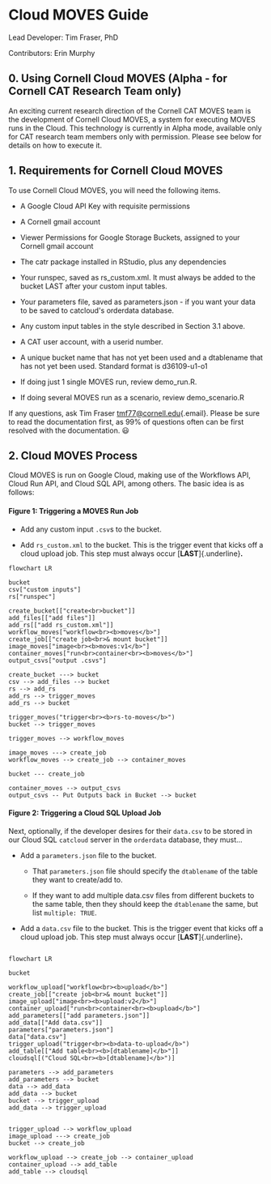 # Cloud MOVES Guide

Lead Developer: Tim Fraser, PhD

Contributors: Erin Murphy

## 0. Using Cornell Cloud MOVES (Alpha - for Cornell CAT Research Team only)

An exciting current research direction of the Cornell CAT MOVES team is the development of Cornell Cloud MOVES, a system for executing MOVES runs in the Cloud. This technology is currently in Alpha mode, available only for CAT research team members only with permission. Please see below for details on how to execute it.

## 1. Requirements for Cornell Cloud MOVES

To use Cornell Cloud MOVES, you will need the following items.

-   A Google Cloud API Key with requisite permissions

-   A Cornell gmail account

-   Viewer Permissions for Google Storage Buckets, assigned to your Cornell gmail account

-   The catr package installed in RStudio, plus any dependencies

-   Your runspec, saved as rs_custom.xml. It must always be added to the bucket LAST after your custom input tables.

-   Your parameters file, saved as parameters.json - if you want your data to be saved to catcloud's orderdata database.

-   Any custom input tables in the style described in Section 3.1 above.

-   A CAT user account, with a userid number.

-   A unique bucket name that has not yet been used and a dtablename that has not yet been used. Standard format is d36109-u1-o1

-   If doing just 1 single MOVES run, review demo_run.R.

-   If doing several MOVES run as a scenario, review demo_scenario.R

If any questions, ask Tim Fraser [tmf77\@cornell.edu](mailto:tmf77@cornell.edu){.email}. Please be sure to read the documentation first, as 99% of questions often can be first resolved with the documentation. 😃

## 2. Cloud MOVES Process

Cloud MOVES is run on Google Cloud, making use of the Workflows API, Cloud Run API, and Cloud SQL API, among others. The basic idea is as follows:

#### Figure 1: Triggering a MOVES Run Job

-   Add any custom input `.csv`s to the bucket.

-   Add `rs_custom.xml` to the bucket. This is the trigger event that kicks off a cloud upload job. This step must always occur [**LAST**]{.underline}**.**

``` mermaid
flowchart LR

bucket
csv["custom inputs"]
rs["runspec"]

create_bucket[["create<br>bucket"]]
add_files[["add files"]]
add_rs[["add rs_custom.xml"]]
workflow_moves["workflow<br><b>moves</b>"]
create_job[["create job<br>& mount bucket"]]
image_moves["image<br><b>moves:v1</b>"]
container_moves["run<br>container<br><b>moves</b>"]
output_csvs["output .csvs"]

create_bucket ---> bucket
csv --> add_files --> bucket
rs --> add_rs
add_rs --> trigger_moves
add_rs --> bucket

trigger_moves("trigger<br><b>rs-to-moves</b>")
bucket --> trigger_moves

trigger_moves --> workflow_moves

image_moves ---> create_job
workflow_moves --> create_job --> container_moves

bucket --- create_job

container_moves --> output_csvs 
output_csvs -- Put Outputs back in Bucket --> bucket
```

#### Figure 2: Triggering a Cloud SQL Upload Job

Next, optionally, if the developer desires for their `data.csv` to be stored in our Cloud SQL `catcloud` server in the `orderdata` database, they must...

-   Add a `parameters.json` file to the bucket.

    -   That `parameters.json` file should specify the `dtablename` of the table they want to create/add to.

    -   If they want to add multiple data.csv files from different buckets to the same table, then they should keep the `dtablename` the same, but list `multiple: TRUE`.

-   Add a `data.csv` file to the bucket. This is the trigger event that kicks off a cloud upload job. This step must always occur [**LAST**]{.underline}**.**

``` mermaid

flowchart LR

bucket

workflow_upload["workflow<br><b>upload</b>"]
create_job[["create job<br>& mount bucket"]]
image_upload["image<br><b>upload:v2</b>"]
container_upload["run<br>container<br><b>upload</b>"]
add_parameters[["add parameters.json"]]
add_data[["Add data.csv"]] 
parameters["parameters.json"]
data["data.csv"]
trigger_upload("trigger<br><b>data-to-upload</b>")
add_table[["Add table<br><b>[dtablename]</b>"]]
cloudsql[("Cloud SQL<br><b>[dtablename]</b>")]

parameters --> add_parameters
add_parameters --> bucket
data --> add_data
add_data --> bucket
bucket --> trigger_upload
add_data --> trigger_upload


trigger_upload --> workflow_upload
image_upload ---> create_job
bucket --> create_job

workflow_upload --> create_job --> container_upload
container_upload --> add_table
add_table --> cloudsql 
```
